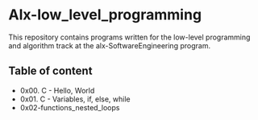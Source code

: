 # Alx-low_level_programming

This repository contains programs written for the low-level programming and algorithm track at the alx-SoftwareEngineering program.

## Table of content
- 0x00. C - Hello, World
- 0x01. C - Variables, if, else, while
- 0x02-functions_nested_loops